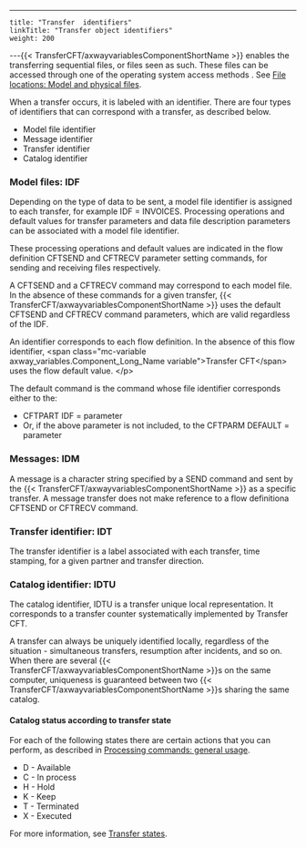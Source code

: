 ---
    title: "Transfer  identifiers"
    linkTitle: "Transfer object identifiers"
    weight: 200
---{{< TransferCFT/axwayvariablesComponentShortName  >}} enables the transferring sequential files, or files seen
as such. These files can be accessed through one of the operating system
access methods . See [File locations: Model and physical files](../../create_transfers_start_here/model_and_physical_file_concepts).

When a transfer occurs, it is labeled with an identifier. There are
four types of identifiers that can correspond with a transfer, as described
below.

- Model
    file identifier
- Message
    identifier
- Transfer
    identifier
- Catalog
    identifier

<span id="Model_files__IDF"></span>

### Model files: IDF

Depending on the type of data to be sent, a model file identifier is assigned to each transfer, for example
IDF = INVOICES. Processing operations and default values for transfer
parameters and data file description parameters can be associated with
a model file identifier.

These processing operations and default values are indicated in the flow definition
CFTSEND and CFTRECV parameter setting commands, for sending and receiving
files respectively.

A CFTSEND and a CFTRECV command may correspond to each model
file. In the absence of these commands for a given transfer, {{< TransferCFT/axwayvariablesComponentShortName  >}} uses the default CFTSEND and CFTRECV command parameters, which are
valid regardless of the IDF.

An identifier corresponds to each flow definition. In the absence of this flow identifier, &lt;span class="mc-variable axway_variables.Component_Long_Name variable">Transfer CFT&lt;/span> uses the flow default value.
&lt;/p>

The default command is the command whose file identifier corresponds either to the:

- CFTPART
    IDF = parameter
- Or, if the above
    parameter is not included, to the CFTPARM DEFAULT
    = parameter

<span id="Messages__IDM"></span>

### Messages: IDM

A message is a character string specified by a SEND command and sent
by the {{< TransferCFT/axwayvariablesComponentShortName  >}} as a specific transfer. A message transfer does not make reference to a flow definitiona CFTSEND or CFTRECV command.

<span id="Transfer_identifier__IDT"></span>

### Transfer identifier: IDT

The transfer identifier is a label associated with each transfer, time
stamping, for a given partner and transfer direction.

<span id="Catalog_identifier__IDTU"></span>

### Catalog identifier: IDTU

The catalog identifier, IDTU
is a transfer unique local representation. It corresponds to a transfer
counter systematically implemented by Transfer CFT.

A transfer can always be uniquely identified locally, regardless of
the situation - simultaneous transfers, resumption after incidents, and
so on. When there are several {{< TransferCFT/axwayvariablesComponentShortName  >}}s on the same computer, uniqueness
is guaranteed between two {{< TransferCFT/axwayvariablesComponentShortName  >}}s sharing the same catalog.

#### Catalog status according to transfer state

For each of the following states there are certain actions that you can perform, as described in [Processing commands: general usage](../../about_transfer_processing/proc_commands).

- D - Available
- C - In process
- H - Hold
- K - Keep
- T - Terminated
- X - Executed

For more information, see [Transfer states](../delayed_transfers).
